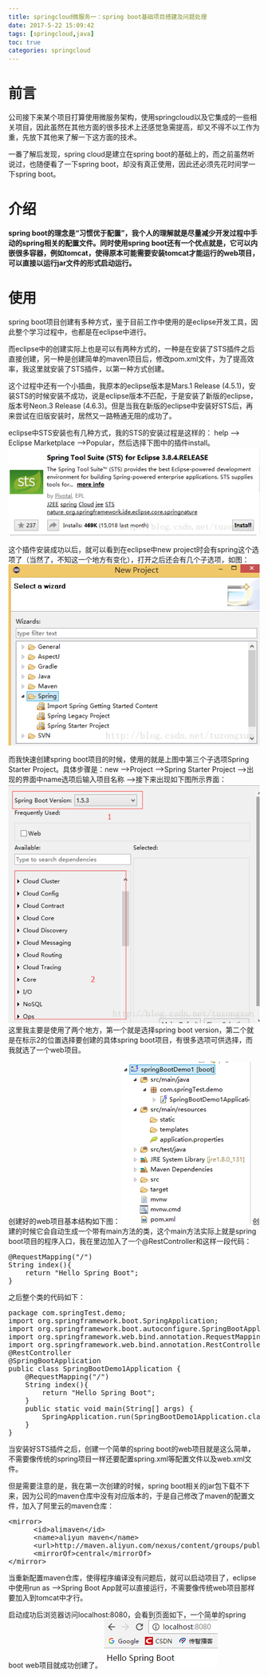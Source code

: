```yaml
---
title: springcloud微服务一：spring boot基础项目搭建及问题处理
date: 2017-5-22 15:09:42
tags: [springcloud,java]
toc: true
categories: springcloud
---
```

# 前言
公司接下来某个项目打算使用微服务架构，使用springcloud以及它集成的一些相关项目，因此虽然在其他方面的很多技术上还感觉急需提高，却又不得不以工作为重，先放下其他来了解一下这方面的技术。

一番了解后发现，spring cloud是建立在spring boot的基础上的，而之前虽然听说过，也随便看了一下spring boot，却没有真正使用，因此还必须先花时间学一下spring boot。
<!--more-->

# 介绍
**spring boot的理念是“习惯优于配置”，我个人的理解就是尽量减少开发过程中手动的spring相关的配置文件。同时使用spring boot还有一个优点就是，它可以内嵌很多容器，例如tomcat，使得原本可能需要安装tomcat才能运行的web项目，可以直接以运行jar文件的形式启动运行。**

# 使用
spring boot项目创建有多种方式，鉴于目前工作中使用的是eclipse开发工具，因此整个学习过程中，也都是在eclipse中进行。

而eclipse中的创建实际上也是可以有两种方式的，一种是在安装了STS插件之后直接创建，另一种是创建简单的maven项目后，修改pom.xml文件，为了提高效率，我这里就安装了STS插件，以第一种方式创建。

这个过程中还有一个小插曲，我原本的eclipse版本是Mars.1 Release (4.5.1)，安装STS的时候安装不成功，说是eclipse版本不匹配，于是安装了新版的eclipse，版本号Neon.3 Release (4.6.3)。但是当我在新版的eclipse中安装好STS后，再来尝试在旧版安装时，居然又一路畅通无阻的成功了。

 eclipse中STS安装也有几种方式，我的STS的安装过程是这样的：  help --> Eclipse  Marketplace -->Popular，然后选择下图中的插件install。
![cloud1](/images/springcloud/s1.png)

这个插件安装成功以后，就可以看到在eclipse中new project时会有spring这个选项了（当然了，不知这一个地方有变化），打开之后还会有几个子选项，如图：
![cloud2](/images/springcloud/s2.png)

而我快速创建spring boot项目的时候，使用的就是上图中第三个子选项Spring Starter Project。具体步骤是：new -->Project -->Spring Starter Project -->出现的界面中name选项后输入项目名称 -->接下来出现如下图所示界面：
![cloud3](/images/springcloud/s3.png)
这里我主要是使用了两个地方，第一个就是选择spring boot version，第二个就是在标示2的位置选择要创建的具体spring boot项目，有很多选项可供选择，而我就选了一个web项目。

创建好的web项目基本结构如下图：
![cloud4](/images/springcloud/s4.png)
创建的时候它会自动生成一个带有main方法的类，这个main方法实际上就是spring boot项目的程序入口，我在里边加入了一个@RestController和这样一段代码：

<pre>
@RequestMapping("/")
String index(){
	return "Hello Spring Boot";
}
</pre>

之后整个类的代码如下：

<pre>
package com.springTest.demo;
import org.springframework.boot.SpringApplication;
import org.springframework.boot.autoconfigure.SpringBootApplication;
import org.springframework.web.bind.annotation.RequestMapping;
import org.springframework.web.bind.annotation.RestController;
@RestController
@SpringBootApplication
public class SpringBootDemo1Application {
	@RequestMapping("/")
	String index(){
		return "Hello Spring Boot";
	}
	public static void main(String[] args) {
		SpringApplication.run(SpringBootDemo1Application.class, args);
	}
}
</pre>

当安装好STS插件之后，创建一个简单的spring boot的web项目就是这么简单，不需要像传统的spring项目一样还要配置spring.xml等配置文件以及web.xml文件。

但是需要注意的是，我在第一次创建的时候，spring boot相关的jar包下载不下来，因为公司的maven仓库中没有对应版本的，于是自己修改了maven的配置文件，加入了阿里云的maven仓库：

<pre>
&lt;mirror>  
      &lt;id>alimaven&lt;/id>  
      &lt;name>aliyun maven&lt;/name>  
      &lt;url>http://maven.aliyun.com/nexus/content/groups/public/&lt;/url>  
      &lt;mirrorOf>central&lt;/mirrorOf>          
&lt;/mirror>  
</pre>

当重新配置maven仓库，使得程序编译没有问题后，就可以启动项目了，eclipse中使用run as -->Spring Boot App就可以直接运行，不需要像传统web项目那样要加入到tomcat中才行。

启动成功后浏览器访问localhost:8080，会看到页面如下，一个简单的spring boot web项目就成功创建了。
![cloud5](/images/springcloud/s5.png)